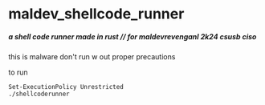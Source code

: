 # maldev_shellcode_runner


##### a shell code runner made in rust // for maldevrevenganl 2k24 csusb ciso

this is malware don't run w out proper precautions

to run 

```
Set-ExecutionPolicy Unrestricted
./shellcoderunner 
```
